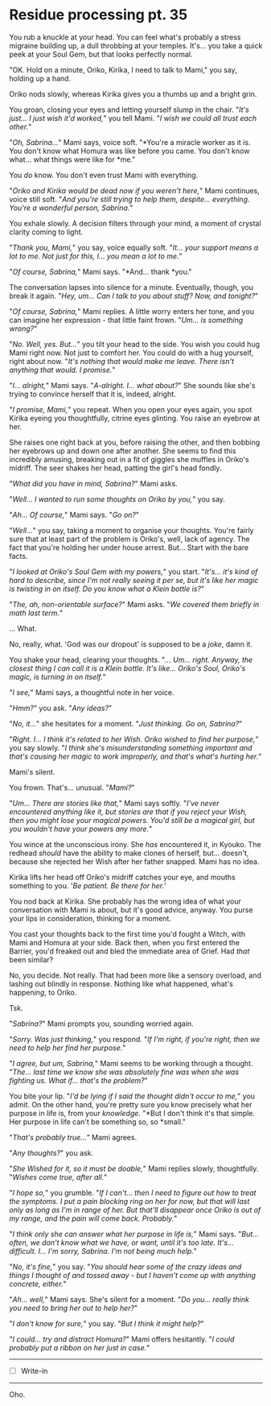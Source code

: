 # Residue processing pt. 35

You rub a knuckle at your head. You can feel what's probably a stress migraine building up, a dull throbbing at your temples. It's... you take a quick peek at your Soul Gem, but that looks perfectly normal.

"OK. Hold on a minute, Oriko, Kirika, I need to talk to Mami," you say, holding up a hand.

Oriko nods slowly, whereas Kirika gives you a thumbs up and a bright grin.

You groan, closing your eyes and letting yourself slump in the chair. "*It's just... I just wish it'd worked,*" you tell Mami. "*I wish we could all trust each other.*"

"*Oh, Sabrina...*" Mami says, voice soft. "\*You're a miracle worker as it is. You don't know what Homura was like before you came. You don't know what... what things were like for \*me."

You *do* know. You don't even trust Mami with everything.

"*Oriko and Kirika would be dead now if you weren't here,*" Mami continues, voice still soft. "*And you're still trying to help them, despite... everything. You're a wonderful person, Sabrina.*"

You exhale slowly. A decision filters through your mind, a moment of crystal clarity coming to light.

"*Thank you, Mami,*" you say, voice equally soft. "*It... your support means a lot to me. Not just for this, I... you mean a lot to me.*"

"*Of course, Sabrina,*" Mami says. "\*And... thank \*you."

The conversation lapses into silence for a minute. Eventually, though, you break it again. "*Hey, um... Can I talk to you about stuff? Now, and tonight?*"

"*Of course, Sabrina,*" Mami replies. A little worry enters her tone, and you can imagine her expression - that little faint frown. "*Um... is something wrong?*"

"*No. Well, yes. But...*" you tilt your head to the side. You wish you could hug Mami right now. Not just to comfort her. You could do with a hug yourself, right about now. "*It's nothing that would make me leave. There isn't anything that would. I promise.*"

"*I... alright,*" Mami says. "*A-alright. I... what about?*" She sounds like she's trying to convince herself that it is, indeed, alright.

"*I *promise*, Mami,*" you repeat. When you open your eyes again, you spot Kirika eyeing you thoughtfully, citrine eyes glinting. You raise an eyebrow at her.

She raises one right back at you, before raising the other, and then bobbing her eyebrows up and down one after another. She seems to find this incredibly amusing, breaking out in a fit of giggles she muffles in Oriko's midriff. The seer shakes her head, patting the girl's head fondly.

"*What did you have in mind, Sabrina?*" Mami asks.

"*Well... I wanted to run some thoughts on Oriko by you,*" you say.

"*Ah... Of course,*" Mami says. "*Go on?*"

"*Well...*" you say, taking a moment to organise your thoughts. You're fairly sure that at least part of the problem is Oriko's, well, lack of agency. The fact that you're holding her under house arrest. But... Start with the bare facts.

"*I looked at Oriko's Soul Gem with my powers,*" you start. "*It's... it's kind of hard to describe, since I'm not really *seeing* it per se, but it's like her magic is twisting in on itself. Do you know what a Klein bottle is?*"

"*The, ah, non-orientable surface?*" Mami asks. "*We covered them briefly in math last term.*"

... What.

No, really, what. 'God was our dropout' is supposed to be a *joke*, damn it.

You shake your head, clearing your thoughts. "*... Um... right. Anyway, the closest thing I can call it is a Klein bottle. It's like... Oriko's Soul, Oriko's magic, is turning in on itself.*"

"*I see,*" Mami says, a thoughtful note in her voice.

"*Hmm?*" you ask. "*Any ideas?*"

"*No, it...*" she hesitates for a moment. "*Just thinking. Go on, Sabrina?*"

"*Right. I... I think it's related to her Wish. Oriko wished to find her purpose,*" you say slowly. "*I think she's misunderstanding something important and that's causing her magic to work improperly, and that's what's hurting her.*"

Mami's silent.

You frown. That's... unusual. "*Mami?*"

"*Um... There are stories like that,*" Mami says softly. "*I've never encountered anything like it, but stories are that if you reject your Wish, then you might lose your magical powers. You'd still be a magical girl, but you wouldn't have your powers any more.*"

You wince at the unconscious irony. She *has* encountered it, in Kyouko. The redhead *should* have the ability to make clones of herself, but... doesn't, because she rejected her Wish after her father snapped. Mami has no idea.

Kirika lifts her head off Oriko's midriff catches your eye, and mouths something to you. '*Be patient. Be there for her.*'

You nod back at Kirika. She probably has the wrong idea of what your conversation with Mami is about, but it's good advice, anyway. You purse your lips in consideration, thinking for a moment.

You cast your thoughts back to the first time you'd fought a Witch, with Mami and Homura at your side. Back then, when you first entered the Barrier, you'd freaked out and bled the immediate area of Grief. Had *that* been similar?

No, you decide. Not really. That had been more like a sensory overload, and lashing out blindly in response. Nothing like what happened, what's happen*ing*, to Oriko.

Tsk.

"*Sabrina?*" Mami prompts you, sounding worried again.

"*Sorry. Was just thinking,*" you respond. "*If I'm right, if *you're* right, then we need to help her find her purpose.*"

"*I agree, but um, Sabrina,*" Mami seems to be working through a thought. "*The... last time we know she was absolutely fine was when she was fighting us. What if... that's the problem?*"

You bite your lip. "*I'd be lying if I said the thought didn't occur to me,*" you admit. On the other hand, you're pretty sure you know precisely what her purpose in life is, from your *knowledge*. "\*But I don't think it's that simple. Her purpose in life can't be something so, so \*small."

"*That's probably true...*" Mami agrees.

"*Any thoughts?*" you ask.

"*She Wished for it, so it must be doable,*" Mami replies slowly, thoughtfully. "*Wishes come true, after all.*"

"*I hope so,*" you grumble. "*If I can't... then I need to figure out how to treat the symptoms. I put a pain blocking ring on her for now, but that will last only as long as I'm in range of her. But that'll disappear once Oriko is out of my range, and the pain will come back. Probably.*"

"*I think only she can answer what her purpose in life is,*" Mami says. "*But... often, we don't know what we have, or want, until it's too late. It's... difficult. I... I'm sorry, Sabrina. I'm not being much help.*"

"*No, it's fine,*" you say. "*You should hear some of the crazy ideas and things I thought of and tossed away - but I haven't come up with anything concrete, either.*"

"*Ah... well,*" Mami says. She's silent for a moment. "*Do you... really think you need to bring her out to help her?*"

"*I don't know for sure,*" you say. "*But I think it *might* help?*"

"*I could... try and distract Homura?*" Mami offers hesitantly. "*I could probably put a ribbon on her just in case.*"

---

- [ ] Write-in

---

Oho.
